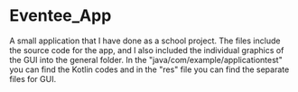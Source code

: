 # Eventee_App
A small application that I have done as a school project. 
The files include the source code for the app, and I also included the individual graphics of the GUI into the general folder. 
In the "java/com/example/applicationtest" you can find the Kotlin codes and in the "res" file you can find the separate files for GUI.
